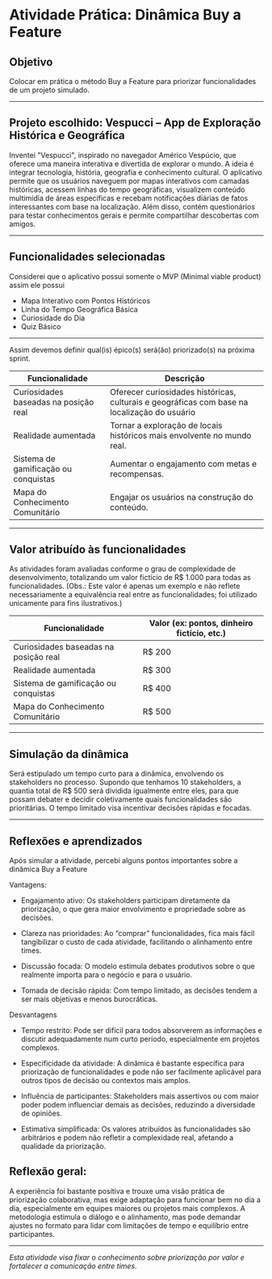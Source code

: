 # Atividade Prática: Dinâmica Buy a Feature

## Objetivo  
Colocar em prática o método Buy a Feature para priorizar funcionalidades de um projeto simulado.

---

## Projeto escolhido: Vespucci – App de Exploração Histórica e Geográfica

 Inventei "Vespucci", inspirado no navegador Américo Vespúcio, que oferece uma maneira interativa e divertida de explorar o mundo. A ideia é integrar tecnologia, história, geografia e conhecimento cultural. O aplicativo permite que os usuários naveguem por mapas interativos com camadas históricas, acessem linhas do tempo geográficas, visualizem conteúdo multimídia de áreas específicas e recebam notificações diárias de fatos interessantes com base na localização. Além disso, contém questionários para testar conhecimentos gerais e permite compartilhar descobertas com amigos.

---

## Funcionalidades selecionadas  
Considerei que o aplicativo possui somente o MVP (Minimal viable product) assim ele possui 
* Mapa Interativo com Pontos Históricos
* Linha do Tempo Geográfica Básica
* Curiosidade do Dia
* Quiz Básico
---
Assim devemos definir qual(is) épico(s) será(ão) priorizado(s) na próxima sprint.

|Funcionalidade|Descrição|
-|-|
| Curiosidades baseadas na posição real   | Oferecer curiosidades históricas, culturais e geográficas com base na localização do usuário|
| Realidade aumentada                     |Tornar a exploração de locais históricos mais envolvente no mundo real.|
| Sistema de gamificação ou conquistas    |Aumentar o engajamento com metas e recompensas.|
| Mapa do Conhecimento Comunitário        |Engajar os usuários na construção do conteúdo.|

---

## Valor atribuído às funcionalidades  
As atividades foram avaliadas conforme o grau de complexidade de desenvolvimento, totalizando um valor fictício de R$ 1.000 para todas as funcionalidades. (Obs.: Este valor é apenas um exemplo e não reflete necessariamente a equivalência real entre as funcionalidades; foi utilizado unicamente para fins ilustrativos.)

| Funcionalidade          | Valor (ex: pontos, dinheiro fictício, etc.) |
-|-|
| Curiosidades baseadas na posição real   | R$ 200|
| Realidade aumentada                     |R$ 300|
| Sistema de gamificação ou conquistas    |R$ 400|
| Mapa do Conhecimento Comunitário        |R$ 500|
---

## Simulação da dinâmica  
Será estipulado um tempo curto para a dinâmica, envolvendo os stakeholders no processo. Supondo que tenhamos 10 stakeholders, a quantia total de R$ 500 será dividida igualmente entre eles, para que possam debater e decidir coletivamente quais funcionalidades são prioritárias. O tempo limitado visa incentivar decisões rápidas e focadas.

---

## Reflexões e aprendizados  
Após simular a atividade, percebi alguns pontos importantes sobre a dinâmica Buy a Feature

Vantagens:

* Engajamento ativo: Os stakeholders participam diretamente da priorização, o que gera maior envolvimento e propriedade sobre as decisões.

* Clareza nas prioridades: Ao “comprar” funcionalidades, fica mais fácil tangibilizar o custo de cada atividade, facilitando o alinhamento entre times.

* Discussão focada: O modelo estimula debates produtivos sobre o que realmente importa para o negócio e para o usuário.

* Tomada de decisão rápida: Com tempo limitado, as decisões tendem a ser mais objetivas e menos burocráticas.

Desvantagens
* Tempo restrito: Pode ser difícil para todos absorverem as informações e discutir adequadamente num curto período, especialmente em projetos complexos.

* Especificidade da atividade: A dinâmica é bastante específica para priorização de funcionalidades e pode não ser facilmente aplicável para outros tipos de decisão ou contextos mais amplos.

* Influência de participantes: Stakeholders mais assertivos ou com maior poder podem influenciar demais as decisões, reduzindo a diversidade de opiniões.

* Estimativa simplificada: Os valores atribuídos às funcionalidades são arbitrários e podem não refletir a complexidade real, afetando a qualidade da priorização.

Reflexão geral:
---

A experiência foi bastante positiva e trouxe uma visão prática de priorização colaborativa, mas exige adaptação para funcionar bem no dia a dia, especialmente em equipes maiores ou projetos mais complexos. A metodologia estimula o diálogo e o alinhamento, mas pode demandar ajustes no formato para lidar com limitações de tempo e equilíbrio entre participantes. 

---

*Esta atividade visa fixar o conhecimento sobre priorização por valor e fortalecer a comunicação entre times.*
